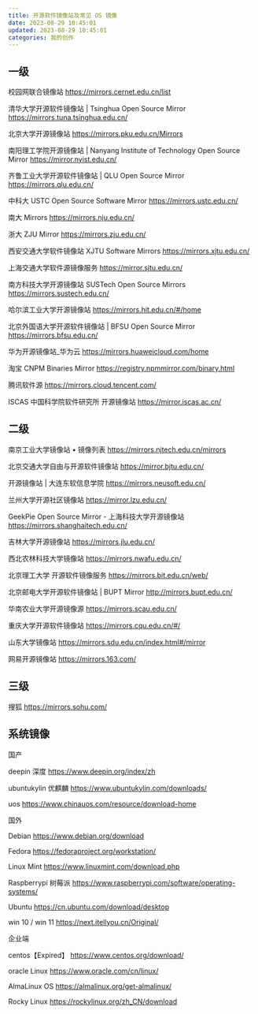 ```yaml
---
title: 开源软件镜像站及常见 OS 镜像
date: 2023-08-29 10:45:01
updated: 2023-08-29 10:45:01
categories: 我的创作
---
```


## 一级

校园网联合镜像站
<https://mirrors.cernet.edu.cn/list>

清华大学开源软件镜像站 | Tsinghua Open Source Mirror
<https://mirrors.tuna.tsinghua.edu.cn/>

北京大学开源镜像站
<https://mirrors.pku.edu.cn/Mirrors>

南阳理工学院开源镜像站 | Nanyang Institute of Technology Open Source Mirror
<https://mirror.nyist.edu.cn/>

齐鲁工业大学开源软件镜像站 | QLU Open Source Mirror
<https://mirrors.qlu.edu.cn/>

中科大 USTC Open Source Software Mirror
<https://mirrors.ustc.edu.cn/>

南大 Mirrors
<https://mirrors.nju.edu.cn/>

浙大 ZJU Mirror
<https://mirrors.zju.edu.cn/>

西安交通大学软件镜像站 XJTU Software Mirrors
<https://mirrors.xjtu.edu.cn/>

上海交通大学软件源镜像服务
<https://mirror.sjtu.edu.cn/>

南方科技大学开源镜像站 SUSTech Open Source Mirrors
<https://mirrors.sustech.edu.cn/>

哈尔滨工业大学开源镜像站
<https://mirrors.hit.edu.cn/#/home>

北京外国语大学开源软件镜像站 | BFSU Open Source Mirror
<https://mirrors.bfsu.edu.cn/>

华为开源镜像站_华为云
<https://mirrors.huaweicloud.com/home>

淘宝 CNPM Binaries Mirror
<https://registry.npmmirror.com/binary.html>

腾讯软件源
<https://mirrors.cloud.tencent.com/>

ISCAS 中国科学院软件研究所 开源镜像站
<https://mirror.iscas.ac.cn/>

## 二级

南京工业大学镜像站 • 镜像列表
<https://mirrors.njtech.edu.cn/mirrors>

北京交通大学自由与开源软件镜像站
<https://mirror.bjtu.edu.cn/>

开源镜像站 | 大连东软信息学院
<https://mirrors.neusoft.edu.cn/>

兰州大学开源社区镜像站
<https://mirror.lzu.edu.cn/>

GeekPie Open Source Mirror - 上海科技大学开源镜像站
<https://mirrors.shanghaitech.edu.cn/>

吉林大学开源镜像站
<https://mirrors.jlu.edu.cn/>

西北农林科技大学镜像站
<https://mirrors.nwafu.edu.cn/>

北京理工大学 开源软件镜像服务
<https://mirrors.bit.edu.cn/web/>

北京邮电大学开源软件镜像站 | BUPT Mirror
<http://mirrors.bupt.edu.cn/>

华南农业大学开源镜像源
<https://mirrors.scau.edu.cn/>

重庆大学开源软件镜像站
<https://mirrors.cqu.edu.cn/#/>

山东大学镜像站
<https://mirrors.sdu.edu.cn/index.html#/mirror>

网易开源镜像站
<https://mirrors.163.com/>

## 三级

搜狐
<https://mirrors.sohu.com/>

## 系统镜像

国产

deepin 深度 <https://www.deepin.org/index/zh>

ubuntukylin 优麒麟 <https://www.ubuntukylin.com/downloads/>

uos <https://www.chinauos.com/resource/download-home>

国外

Debian <https://www.debian.org/download>

Fedora <https://fedoraproject.org/workstation/>

Linux Mint <https://www.linuxmint.com/download.php>

Raspberrypi 树莓派 <https://www.raspberrypi.com/software/operating-systems/>

Ubuntu <https://cn.ubuntu.com/download/desktop>

win 10 / win 11 <https://next.itellyou.cn/Original/>

企业端

centos【Expired】 <https://www.centos.org/download/>

oracle Linux <https://www.oracle.com/cn/linux/>

AlmaLinux OS <https://almalinux.org/get-almalinux/>

Rocky Linux <https://rockylinux.org/zh_CN/download>
